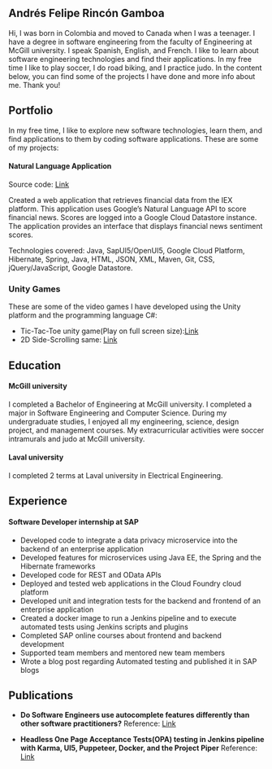 ## Andrés Felipe Rincón Gamboa

Hi, I was born in Colombia and moved to Canada when I was a teenager. I have a degree in software engineering from the faculty of Engineering at McGill university. I speak Spanish, English, and French. I like to learn about software engineering technologies and find their applications. In my free time I like to play soccer, I do road biking, and I practice judo. In the content below, you can find some of the projects I have done and more info about me. Thank you!

## Portfolio

In my free time, I like to explore new software technologies, learn them, and find applications to them by coding software applications. These are some of my projects: 

#### Natural Language Application 
Source code: [Link](https://github.com/AndresFelipeRG/NaturalLanguageApplicationGoogleAPI)

Created a web application that retrieves financial data from the IEX platform. This application uses Google’s Natural Language API  to score financial news. Scores are logged into a Google Cloud Datastore instance. The application provides an interface that displays financial news sentiment scores.

Technologies covered: Java, SapUI5/OpenUI5, Google Cloud Platform, Hibernate, Spring, Java, HTML, JSON, XML, Maven, Git, CSS, jQuery/JavaScript, Google Datastore.

### Unity Games
These are some of the video games I have developed using the Unity platform and the programming language C#:

- Tic-Tac-Toe unity game(Play on full screen size):[Link](https://andresfeliperg.github.io/TicTacUnityGame/)
- 2D Side-Scrolling same: [Link](https://andresfeliperg.github.io/UnityGame2D/)

## Education

#### McGill university
I completed a Bachelor of Engineering at McGill university. I completed a major in Software Engineering and Computer Science. During my undergraduate studies, I enjoyed all my engineering, science, design project, and management courses. My extracurricular activities were soccer intramurals and judo at McGill university.

#### Laval university
I completed 2 terms at Laval university in Electrical Engineering. 

## Experience
#### Software Developer internship at SAP 
- Developed  code  to integrate a data privacy microservice into the backend of an enterprise application  
- Developed features for microservices using Java EE, the Spring and the Hibernate frameworks
- Developed code for REST and OData APIs 
- Deployed and tested web applications in the Cloud Foundry cloud platform
- Developed unit and integration tests for the backend and frontend of an enterprise application
- Created  a docker image to run a Jenkins pipeline and to execute automated tests using Jenkins scripts and plugins
- Completed SAP online courses about frontend and backend development
- Supported team members and mentored new team members
- Wrote a blog post regarding Automated testing and published it in SAP blogs

## Publications
-	**Do Software Engineers use autocomplete features differently than other software practitioners?**
Reference: [Link](https://dl.acm.org/citation.cfm?id=3196398.3196471)

- **Headless One Page Acceptance Tests(OPA) testing in Jenkins pipeline with Karma, UI5, Puppeteer, Docker, and the Project Piper**
Reference: [Link](https://blogs.sap.com/2019/08/01/headless-one-page-acceptance-testsopa-testing-in-jenkins-pipeline-with-karma-ui5-puppeteer-docker-and-the-project-piper/)

